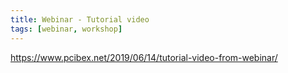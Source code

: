 ```yaml
---
title: Webinar - Tutorial video
tags: [webinar, workshop]
---
```


https://www.pcibex.net/2019/06/14/tutorial-video-from-webinar/